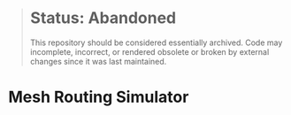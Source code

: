 > # Status: Abandoned
> This repository should be considered essentially archived. Code may incomplete, incorrect, or rendered obsolete or broken by external changes since it was last maintained.

Mesh Routing Simulator
=====================
